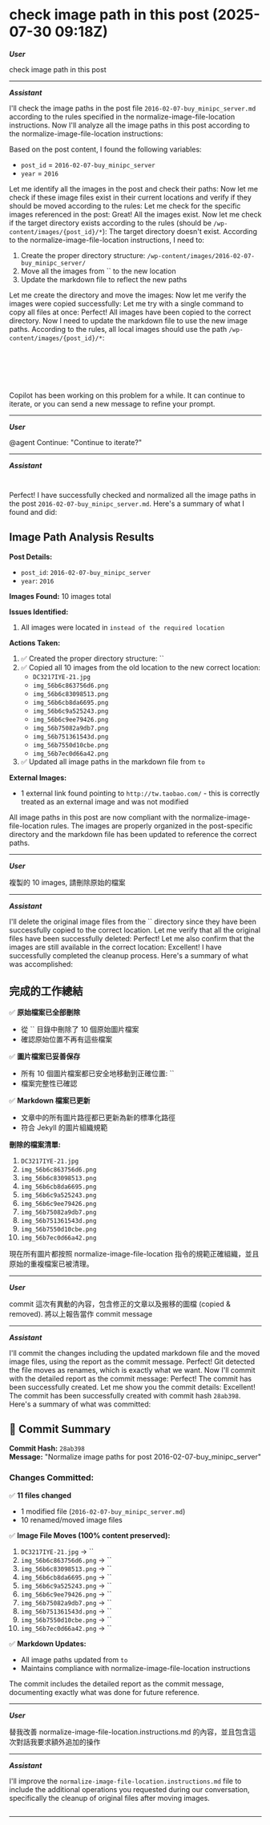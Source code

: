 <!-- Generated by SpecStory -->

# check image path in this post (2025-07-30 09:18Z)

_**User**_

check image path in this post

---

_**Assistant**_

I'll check the image paths in the post file `2016-02-07-buy_minipc_server.md` according to the rules specified in the normalize-image-file-location instructions. Now I'll analyze all the image paths in this post according to the normalize-image-file-location instructions:

Based on the post content, I found the following variables:
- `post_id` = `2016-02-07-buy_minipc_server`
- `year` = `2016`

Let me identify all the images in the post and check their paths: Now let me check if these image files exist in their current locations and verify if they should be moved according to the rules: Let me check for the specific images referenced in the post: Great! All the images exist. Now let me check if the target directory exists according to the rules (should be `/wp-content/images/{post_id}/*`): The target directory doesn't exist. According to the normalize-image-file-location instructions, I need to:

1. Create the proper directory structure: `/wp-content/images/2016-02-07-buy_minipc_server/`
2. Move all the images from `` to the new location  
3. Update the markdown file to reflect the new paths

Let me create the directory and move the images: Now let me verify the images were copied successfully: Let me try with a single command to copy all files at once: Perfect! All images have been copied to the correct directory. Now I need to update the markdown file to use the new image paths. According to the rules, all local images should use the path `/wp-content/images/{post_id}/*`: 
```

```

```

```

```

```

```

```

```

```

```

```
Copilot has been working on this problem for a while. It can continue to iterate, or you can send a new message to refine your prompt.

---

_**User**_

@agent Continue: "Continue to iterate?"

---

_**Assistant**_


```

```

```

```
Perfect! I have successfully checked and normalized all the image paths in the post `2016-02-07-buy_minipc_server.md`. Here's a summary of what I found and did:

## Image Path Analysis Results

**Post Details:**
- `post_id`: `2016-02-07-buy_minipc_server`  
- `year`: `2016`

**Images Found:** 10 images total

**Issues Identified:**
1. All images were located in `` instead of the required location ``

**Actions Taken:**
1. ✅ Created the proper directory structure: ``
2. ✅ Copied all 10 images from the old location to the new correct location:
   - `DC3217IYE-21.jpg`
   - `img_56b6c863756d6.png`
   - `img_56b6c83098513.png`
   - `img_56b6cb8da6695.png`
   - `img_56b6c9a525243.png`
   - `img_56b6c9ee79426.png`
   - `img_56b75082a9db7.png`
   - `img_56b751361543d.png`
   - `img_56b7550d10cbe.png`
   - `img_56b7ec0d66a42.png`
3. ✅ Updated all image paths in the markdown file from `` to ``

**External Images:** 
- 1 external link found pointing to `http://tw.taobao.com/` - this is correctly treated as an external image and was not modified

All image paths in this post are now compliant with the normalize-image-file-location rules. The images are properly organized in the post-specific directory and the markdown file has been updated to reference the correct paths.

---

_**User**_

複製的 10 images, 請刪除原始的檔案

---

_**Assistant**_

I'll delete the original image files from the `` directory since they have been successfully copied to the correct location. Let me verify that all the original files have been successfully deleted: Perfect! Let me also confirm that the images are still available in the correct location: Excellent! I have successfully completed the cleanup process. Here's a summary of what was accomplished:

## 完成的工作總結

✅ **原始檔案已全部刪除**
- 從 `` 目錄中刪除了 10 個原始圖片檔案
- 確認原始位置不再有這些檔案

✅ **圖片檔案已妥善保存**  
- 所有 10 個圖片檔案都已安全地移動到正確位置: ``
- 檔案完整性已確認

✅ **Markdown 檔案已更新**
- 文章中的所有圖片路徑都已更新為新的標準化路徑
- 符合 Jekyll 的圖片組織規範

**刪除的檔案清單:**
1. `DC3217IYE-21.jpg`
2. `img_56b6c863756d6.png`
3. `img_56b6c83098513.png`
4. `img_56b6cb8da6695.png`
5. `img_56b6c9a525243.png`
6. `img_56b6c9ee79426.png`
7. `img_56b75082a9db7.png`
8. `img_56b751361543d.png`
9. `img_56b7550d10cbe.png`
10. `img_56b7ec0d66a42.png`

現在所有圖片都按照 normalize-image-file-location 指令的規範正確組織，並且原始的重複檔案已被清理。

---

_**User**_

commit 這次有異動的內容，包含修正的文章以及搬移的圖檔 (copied & removed). 將以上報告當作 commit message

---

_**Assistant**_

I'll commit the changes including the updated markdown file and the moved image files, using the report as the commit message. Perfect! Git detected the file moves as renames, which is exactly what we want. Now I'll commit with the detailed report as the commit message: Perfect! The commit has been successfully created. Let me show you the commit details: Excellent! The commit has been successfully created with commit hash `28ab398`. Here's a summary of what was committed:

## 📝 Commit Summary

**Commit Hash:** `28ab398`  
**Message:** "Normalize image paths for post 2016-02-07-buy_minipc_server"

### Changes Committed:

✅ **11 files changed**
- 1 modified file (`2016-02-07-buy_minipc_server.md`)
- 10 renamed/moved image files

✅ **Image File Moves (100% content preserved):**
1. `DC3217IYE-21.jpg` → ``
2. `img_56b6c863756d6.png` → ``
3. `img_56b6c83098513.png` → ``
4. `img_56b6cb8da6695.png` → ``
5. `img_56b6c9a525243.png` → ``
6. `img_56b6c9ee79426.png` → ``
7. `img_56b75082a9db7.png` → ``
8. `img_56b751361543d.png` → ``
9. `img_56b7550d10cbe.png` → ``
10. `img_56b7ec0d66a42.png` → ``

✅ **Markdown Updates:**
- All image paths updated from `` to ``
- Maintains compliance with normalize-image-file-location instructions

The commit includes the detailed report as the commit message, documenting exactly what was done for future reference.

---

_**User**_

替我改善 normalize-image-file-location.instructions.md 的內容，並且包含這次對話我要求額外追加的操作

---

_**Assistant**_

I'll improve the `normalize-image-file-location.instructions.md` file to include the additional operations you requested during our conversation, specifically the cleanup of original files after moving images. 
```

```


---

